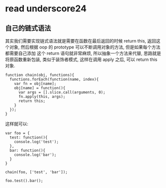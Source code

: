 # read underscore24

## 自己的链式语法
其实我们需要实现链式语法就是需要在函数在最后返回的时候 return this, 返回这个对象, 然后根据 oop 的 prototype 可以不断调用对象的方法, 但是如果每个方法都需要自己添加
这个 return 语句就非常麻烦, 所以抽象一个方法来代替, 思路就是将原函数重新包装, 类似于装饰者模式, 这样在调用 apply 之后, 可以 return this 对象.
```
function chain(obj, functions){
  functions.forEach(function(name, index){
    var fn = obj[name];
    obj[name] = function(){
      var args = [].slice.call(arguments, 0);
      fn.apply(this, args);
      return this;
    }
  });
}
```

这样就可以:
```
var foo = {
  test: function(){
    console.log('test');
  },
  bar: function(){
    console.log('bar');
  }
}

chain(foo, ['test', 'bar']);

foo.test().bar();
```
